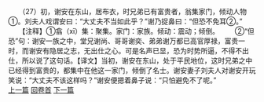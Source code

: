 　　（27）初，谢安在东山，居布衣，时兄弟已有富贵者，翁集家门，倾动人物①。刘夫人戏谓安曰：“大丈夫不当如此乎？”谢乃捉鼻曰：“但恐不免耳②。”
　　【注释】①翕（xī）集：聚集。家门：家族。倾动：震动；倾倒。
　　②“但恐”句：谢安一族之中，堂兄谢尚、哥哥谢奕、弟弟谢万都已高官厚禄，富贵一时，而谢安有隐居之志，无出仕之心。可是名声已显，恐为时势所逼，不得不出仕，所以说了这句话。【译文】当初，谢安在东山，处于平民地位，这时兄弟之中已经得到富贵的，都集中在他这一家门，倾倒了名士。谢安妻子刘夫人对谢安开玩笑说：“大丈夫不该这样吗？”谢安便摁着鼻子说：“只怕避免不了呢。”
<br>[上一篇](25_26) [回卷首](25_00) [下一篇](25_28)
